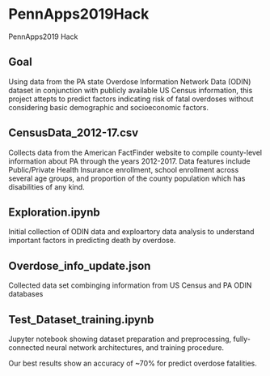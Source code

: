 # PennApps2019Hack
PennApps2019 Hack

## Goal
Using data from the PA state Overdose Information Network Data (ODIN) dataset in conjunction with publicly available US Census information, this project attepts to predict factors indicating risk of fatal overdoses without considering basic demographic and socioeconomic factors.


## CensusData_2012-17.csv
Collects data from the American FactFinder website to compile county-level information about PA through the years 2012-2017.  Data features include Public/Private Health Insurance enrollment, school enrollment across several age groups, and proportion of the county population which has disabilities of any kind.

## Exploration.ipynb
Initial collection of ODIN data and exploartory data analysis to understand important factors in predicting death by overdose.

## Overdose_info_update.json
Collected data set combinging information from US Census and PA ODIN databases

## Test_Dataset_training.ipynb
Jupyter notebook showing dataset preparation and preprocessing, fully-connected neural network architectures, and training procedure.

Our best results show an accuracy of ~70% for predict overdose fatalities.
